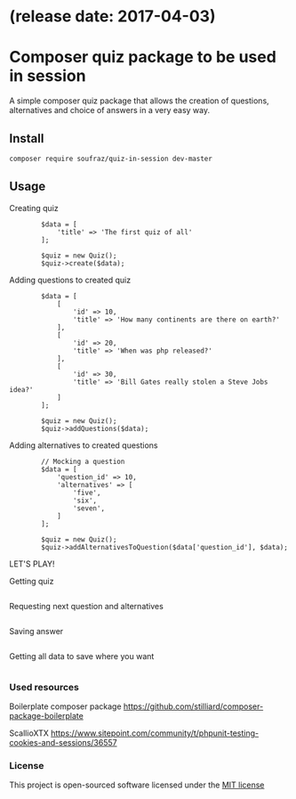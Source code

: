 # (release date: 2017-04-03)
# Composer quiz package to be used in session

A simple composer quiz package that allows the creation of questions, alternatives and choice of answers in a very easy way.

## Install
```bash
composer require soufraz/quiz-in-session dev-master
```


## Usage

Creating quiz
```
        $data = [
            'title' => 'The first quiz of all'
        ];
        
        $quiz = new Quiz();
        $quiz->create($data);
```

Adding questions to created quiz
```
        $data = [
            [
                'id' => 10,
                'title' => 'How many continents are there on earth?'
            ],
            [
                'id' => 20,
                'title' => 'When was php released?'
            ],
            [
                'id' => 30,
                'title' => 'Bill Gates really stolen a Steve Jobs idea?'
            ]
        ];
        
        $quiz = new Quiz();
        $quiz->addQuestions($data);
```

Adding alternatives to created questions
```
        // Mocking a question
        $data = [
            'question_id' => 10,
            'alternatives' => [
                'five',
                'six',
                'seven',
            ]
        ];
        
        $quiz = new Quiz();
        $quiz->addAlternativesToQuestion($data['question_id'], $data);
```

LET'S PLAY!

Getting quiz
```

```

Requesting next question and alternatives
```

```

Saving answer
```

```

Getting all data to save where you want
```

```

### Used resources
Boilerplate composer package
https://github.com/stilliard/composer-package-boilerplate

ScallioXTX 
https://www.sitepoint.com/community/t/phpunit-testing-cookies-and-sessions/36557

### License

This project is open-sourced software licensed under the [MIT license](http://opensource.org/licenses/MIT)

